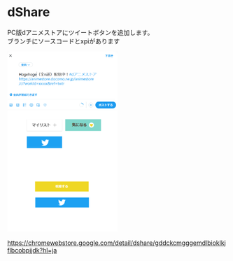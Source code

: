# dShare

PC版dアニメストアにツイートボタンを追加します。<br>
ブランチにソースコードとxpiがあります<br>

<img width="50%" alt="dShare_img" src="https://github.com/AkaakuHub/AkaakuHub/blob/main/thumbnail/dShare1.png">

<img width="50%" alt="dShare_img" src="https://github.com/AkaakuHub/AkaakuHub/blob/main/thumbnail/dShare2.png">

https://chromewebstore.google.com/detail/dshare/gddckcmgggemdlbioklkjflbcobpjjdk?hl=ja